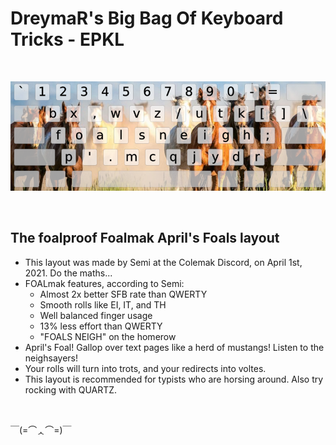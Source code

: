 DreymaR's Big Bag Of Keyboard Tricks - EPKL
===========================================
<br>

![Foalmak help image](./Foalmak_EPKL.png)

<br>

The foalproof Foalmak April's Foals layout
------------------------------------------
- This layout was made by Semi at the Colemak Discord, on April 1st, 2021. Do the maths...
- FOALmak features, according to Semi:
    - Almost 2x better SFB rate than QWERTY
    - Smooth rolls like EI, IT, and TH
    - Well balanced finger usage
    - 13% less effort than QWERTY
    - "FOALS NEIGH" on the homerow
- April's Foal! Gallop over text pages like a herd of mustangs! Listen to the neighsayers!
- Your rolls will turn into trots, and your redirects into voltes.
- This layout is recommended for typists who are horsing around. Also try rocking with QUARTZ.
<br>

￣(=⌒ᆺ⌒=)￣